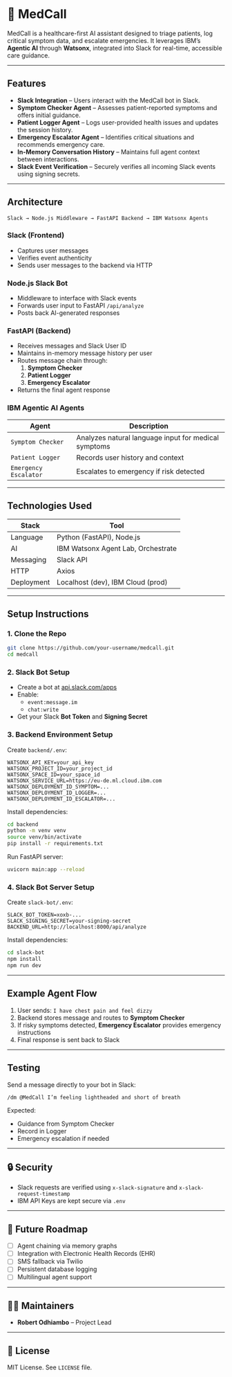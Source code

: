 # 🏥 MedCall

MedCall is a healthcare-first AI assistant designed to triage patients, log critical symptom data, and escalate emergencies. It leverages IBM’s **Agentic AI** through **Watsonx**, integrated into Slack for real-time, accessible care guidance.

---

## Features

- **Slack Integration** – Users interact with the MedCall bot in Slack.
- **Symptom Checker Agent** – Assesses patient-reported symptoms and offers initial guidance.
- **Patient Logger Agent** – Logs user-provided health issues and updates the session history.
- **Emergency Escalator Agent** – Identifies critical situations and recommends emergency care.
- **In-Memory Conversation History** – Maintains full agent context between interactions.
- **Slack Event Verification** – Securely verifies all incoming Slack events using signing secrets.

---

## Architecture

```
Slack → Node.js Middleware → FastAPI Backend → IBM Watsonx Agents
```

### Slack (Frontend)
- Captures user messages
- Verifies event authenticity
- Sends user messages to the backend via HTTP

### Node.js Slack Bot
- Middleware to interface with Slack events
- Forwards user input to FastAPI `/api/analyze`
- Posts back AI-generated responses

### FastAPI (Backend)
- Receives messages and Slack User ID
- Maintains in-memory message history per user
- Routes message chain through:
  1. **Symptom Checker**
  2. **Patient Logger**
  3. **Emergency Escalator**
- Returns the final agent response

### IBM Agentic AI Agents

| Agent               | Description                                                    |
|---------------------|----------------------------------------------------------------|
| `Symptom Checker`   | Analyzes natural language input for medical symptoms           |
| `Patient Logger`    | Records user history and context                               |
| `Emergency Escalator` | Escalates to emergency if risk detected                      |

---

## Technologies Used

| Stack       | Tool                        |
|-------------|-----------------------------|
| Language    | Python (FastAPI), Node.js   |
| AI          | IBM Watsonx Agent Lab, Orchestrate       |
| Messaging   | Slack API                   |
| HTTP        | Axios                       |
| Deployment  | Localhost (dev), IBM Cloud (prod) |

---

## Setup Instructions

### 1. Clone the Repo

```bash
git clone https://github.com/your-username/medcall.git
cd medcall
```

### 2. Slack Bot Setup

- Create a bot at [api.slack.com/apps](https://api.slack.com/apps)
- Enable:
  - `event:message.im`
  - `chat:write`
- Get your Slack **Bot Token** and **Signing Secret**

### 3. Backend Environment Setup

Create `backend/.env`:

```env
WATSONX_API_KEY=your_api_key
WATSONX_PROJECT_ID=your_project_id
WATSONX_SPACE_ID=your_space_id
WATSONX_SERVICE_URL=https://eu-de.ml.cloud.ibm.com
WATSONX_DEPLOYMENT_ID_SYMPTOM=...
WATSONX_DEPLOYMENT_ID_LOGGER=...
WATSONX_DEPLOYMENT_ID_ESCALATOR=...
```

Install dependencies:

```bash
cd backend
python -m venv venv
source venv/bin/activate
pip install -r requirements.txt
```

Run FastAPI server:

```bash
uvicorn main:app --reload
```

### 4. Slack Bot Server Setup

Create `slack-bot/.env`:

```env
SLACK_BOT_TOKEN=xoxb-...
SLACK_SIGNING_SECRET=your-signing-secret
BACKEND_URL=http://localhost:8000/api/analyze
```

Install dependencies:

```bash
cd slack-bot
npm install
npm run dev
```

---

## Example Agent Flow

1. User sends: `I have chest pain and feel dizzy`
2. Backend stores message and routes to **Symptom Checker**
3. If risky symptoms detected, **Emergency Escalator** provides emergency instructions
4. Final response is sent back to Slack

---

## Testing

Send a message directly to your bot in Slack:

```
/dm @MedCall I’m feeling lightheaded and short of breath
```

Expected:
- Guidance from Symptom Checker
- Record in Logger
- Emergency escalation if needed

---

## 🔒 Security

- Slack requests are verified using `x-slack-signature` and `x-slack-request-timestamp`
- IBM API Keys are kept secure via `.env`

---

## 📌 Future Roadmap

- [ ] Agent chaining via memory graphs
- [ ] Integration with Electronic Health Records (EHR)
- [ ] SMS fallback via Twilio
- [ ] Persistent database logging
- [ ] Multilingual agent support

---

## 👨‍⚕️ Maintainers

- **Robert Odhiambo** – Project Lead

---

## 📄 License

MIT License. See `LICENSE` file.
